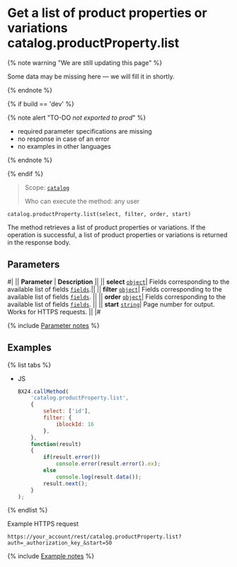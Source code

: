 # Get a list of product properties or variations catalog.productProperty.list

{% note warning "We are still updating this page" %}

Some data may be missing here — we will fill it in shortly.

{% endnote %}

{% if build == 'dev' %}

{% note alert "TO-DO _not exported to prod_" %}

- required parameter specifications are missing
- no response in case of an error
- no examples in other languages
  
{% endnote %}

{% endif %}

> Scope: [`catalog`](../../scopes/permissions.md)
>
> Who can execute the method: any user

```http
catalog.productProperty.list(select, filter, order, start)
```

The method retrieves a list of product properties or variations. If the operation is successful, a list of product properties or variations is returned in the response body.

## Parameters

#|
|| **Parameter** | **Description** ||
|| **select** 
[`object`](../../data-types.md)| Fields corresponding to the available list of fields [`fields`](catalog-product-property-get-fields.md).||
|| **filter** 
[`object`](../../data-types.md)| Fields corresponding to the available list of fields [`fields`](catalog-product-property-get-fields.md). ||
|| **order**
[`object`](../../data-types.md)| Fields corresponding to the available list of fields [`fields`](catalog-product-property-get-fields.md). ||
|| **start** 
[`string`](../../data-types.md)| Page number for output. Works for HTTPS requests. ||
|#

{% include [Parameter notes](../../../_includes/required.md) %}

## Examples

{% list tabs %}

- JS

    ```js
    BX24.callMethod(
        'catalog.productProperty.list',
        {
            select: ['id'],
            filter: {
                iblockId: 16
            },
        },
        function(result)
        {
            if(result.error())
                console.error(result.error().ex);
            else
                console.log(result.data());
            result.next();
        }
    );
    ```

{% endlist %}

Example HTTPS request

```
https://your_account/rest/catalog.productProperty.list?auth=_authorization_key_&start=50
```

{% include [Example notes](../../../_includes/examples.md) %}